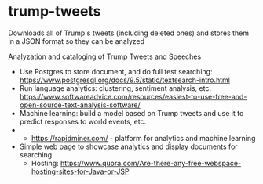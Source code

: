 # trump-tweets
Downloads all of Trump's tweets (including deleted ones) and stores them in a JSON format so they can be analyzed

Analyzation and cataloging of Trump Tweets and Speeches

* Use Postgres to store document, and do full test searching: https://www.postgresql.org/docs/9.5/static/textsearch-intro.html
* Run language analytics: clustering, sentiment analysis, etc. https://www.softwareadvice.com/resources/easiest-to-use-free-and-open-source-text-analysis-software/
* Machine learning: build a model based on Trump tweets and use it to predict responses to world events, etc.
* * https://rapidminer.com/ - platform for analytics and machine learning
* Simple web page to showcase analytics and display documents for searching
  * Hosting: https://www.quora.com/Are-there-any-free-webspace-hosting-sites-for-Java-or-JSP
